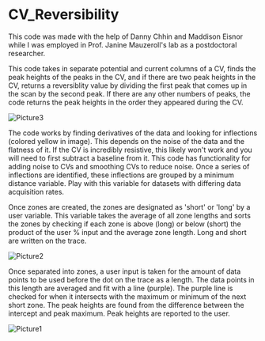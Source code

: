 # CV_Reversibility

This code was made with the help of Danny Chhin and Maddison Eisnor while I was employed in Prof. Janine Mauzeroll's lab as a postdoctoral researcher.

This code takes in separate potential and current columns of a CV, finds the peak heights of the peaks in the CV, and if there are two peak heights in the CV, returns a reversiblity value by dividing the first peak that comes up in the scan by the second peak. If there are any other numbers of peaks, the code returns the peak heights in the order they appeared during the CV.

![Picture3](https://github.com/user-attachments/assets/99c157af-2f1d-43d1-a1cd-fd2933fb6b21)

The code works by finding derivatives of the data and looking for inflections (colored yellow in image). This depends on the noise of the data and the flatness of it. If the CV is incredibly resistive, this likely won't work and you will need to first subtract a baseline from it. This code has functionality for adding noise to CVs and smoothing CVs to reduce noise. Once a series of inflections are identified, these inflections are grouped by a minimum distance variable. Play with this variable for datasets with differing data acquisition rates. 

Once zones are created, the zones are designated as 'short' or 'long' by a user variable. This variable takes the average of all zone lengths and sorts the zones by checking if each zone is above (long) or below (short) the product of the user % input and the average zone length. Long and short are written on the trace.

![Picture2](https://github.com/user-attachments/assets/683061c7-bb3f-46fe-84bf-3e21ebea3188)

Once separated into zones, a user input is taken for the amount of data points to be used before the dot on the trace as a length. The data points in this length are averaged and fit with a line (purple). The purple line is checked for when it intersects with the maximum or minimum of the next short zone. The peak heights are found from the difference between the intercept and peak maximum. Peak heights are reported to the user.

![Picture1](https://github.com/user-attachments/assets/cf1cf1cf-e7c2-4895-8fb6-c7620c14c9f5)
